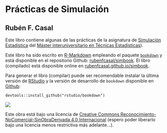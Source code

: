 # Prácticas de Simulación
## Rubén F. Casal

Este libro contiene algunas de las prácticas de la asignatura de [Simulación Estadística](http://eio.usc.es/pub/mte/index.php?option=com_content&view=article&id=19&Itemid=51&idm=13&a%C3%B1o=2017) del [Máster interuniversitario en Técnicas Estadísticas](http://eio.usc.es/pub/mte)).

Este libro ha sido escrito en [R-Markdown](http://rmarkdown.rstudio.com) empleando el paquete [`bookdown`](https://bookdown.org/yihui/bookdown/) y está disponible en el repositorio Github: [rubenfcasal/simbook](https://github.com/rubenfcasal/simbook). 
El libro (compilado) está disponible online en [rubenfcasal.github.io/simbook](https://rubenfcasal.github.io/simbook).

Para generar el libro (compilar) puede ser recomendable instalar la última versión de [RStudio]((https://www.rstudio.com/products/rstudio/download/)) y la versión de desarrollo de `bookdown` disponible en [Github](https://github.com/rstudio/bookdown):

```
devtools::install_github("rstudio/bookdown")
```

![](https://i.creativecommons.org/l/by-nc-nd/3.0/88x31.png)

Este obra está bajo una licencia de [Creative Commons Reconocimiento-NoComercial-SinObraDerivada 4.0 Internacional](https://creativecommons.org/licenses/by-nc-nd/4.0/deed.es_ES) 
(espero poder liberarlo bajo una licencia menos restrictiva más adelante...).
